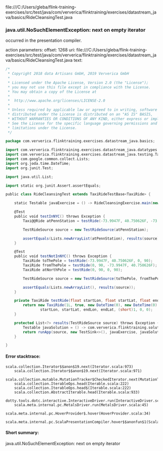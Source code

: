 file:///C:/Users/gleba/flink-training-exercises/src/test/java/com/ververica/flinktraining/exercises/datastream_java/basics/RideCleansingTest.java
### java.util.NoSuchElementException: next on empty iterator

occurred in the presentation compiler.

action parameters:
offset: 1268
uri: file:///C:/Users/gleba/flink-training-exercises/src/test/java/com/ververica/flinktraining/exercises/datastream_java/basics/RideCleansingTest.java
text:
```scala
/*
 * Copyright 2018 data Artisans GmbH, 2019 Ververica GmbH
 *
 * Licensed under the Apache License, Version 2.0 (the "License");
 * you may not use this file except in compliance with the License.
 * You may obtain a copy of the License at
 *
 *  http://www.apache.org/licenses/LICENSE-2.0
 *
 * Unless required by applicable law or agreed to in writing, software
 * distributed under the License is distributed on an "AS IS" BASIS,
 * WITHOUT WARRANTIES OR CONDITIONS OF ANY KIND, either express or implied.
 * See the License for the specific language governing permissions and
 * limitations under the License.
 */

package com.ververica.flinktraining.exercises.datastream_java.basics;

import com.ververica.flinktraining.exercises.datastream_java.datatypes.TaxiRide;
import com.ververica.flinktraining.exercises.datastream_java.testing.TaxiRideTestBase;
import com.google.common.collect.Lists;
import org.joda.time.DateTime;
import org.junit.Test;

import java.util.List;

import static org.junit.Assert.assertEquals;

public class RideCleansingTest extends TaxiRideTestBase<TaxiRide> {

	static Testable javaExercise = () -> RideCleansingExercise.main(new String[]{});

	@Test
	public void testInNYC() throws Exception {
		Taxi@@Ride atPennStation = testRide(-73.9947F, 40.750626F, -73.9947F, 40.750626F);

		TestRideSource source = new TestRideSource(atPennStation);

		assertEquals(Lists.newArrayList(atPennStation), results(source));
	}

	@Test
	public void testNotInNYC() throws Exception {
		TaxiRide toThePole = testRide(-73.9947F, 40.750626F, 0, 90);
		TaxiRide fromThePole = testRide(0, 90, -73.9947F, 40.750626F);
		TaxiRide atNorthPole = testRide(0, 90, 0, 90);

		TestRideSource source = new TestRideSource(toThePole, fromThePole, atNorthPole);

		assertEquals(Lists.newArrayList(), results(source));
	}

	private TaxiRide testRide(float startLon, float startLat, float endLon, float endLat) {
		return new TaxiRide(1L, true, new DateTime(0), new DateTime(0),
				startLon, startLat, endLon, endLat, (short)1, 0, 0);
	}

	protected List<?> results(TestRideSource source) throws Exception {
		Testable javaSolution = () -> com.ververica.flinktraining.solutions.datastream_java.basics.RideCleansingSolution.main(new String[]{});
		return runApp(source, new TestSink<>(), javaExercise, javaSolution);
	}

}
```



#### Error stacktrace:

```
scala.collection.Iterator$$anon$19.next(Iterator.scala:973)
	scala.collection.Iterator$$anon$19.next(Iterator.scala:971)
	scala.collection.mutable.MutationTracker$CheckedIterator.next(MutationTracker.scala:76)
	scala.collection.IterableOps.head(Iterable.scala:222)
	scala.collection.IterableOps.head$(Iterable.scala:222)
	scala.collection.AbstractIterable.head(Iterable.scala:933)
	dotty.tools.dotc.interactive.InteractiveDriver.run(InteractiveDriver.scala:168)
	scala.meta.internal.pc.MetalsDriver.run(MetalsDriver.scala:45)
	scala.meta.internal.pc.HoverProvider$.hover(HoverProvider.scala:34)
	scala.meta.internal.pc.ScalaPresentationCompiler.hover$$anonfun$1(ScalaPresentationCompiler.scala:329)
```
#### Short summary: 

java.util.NoSuchElementException: next on empty iterator